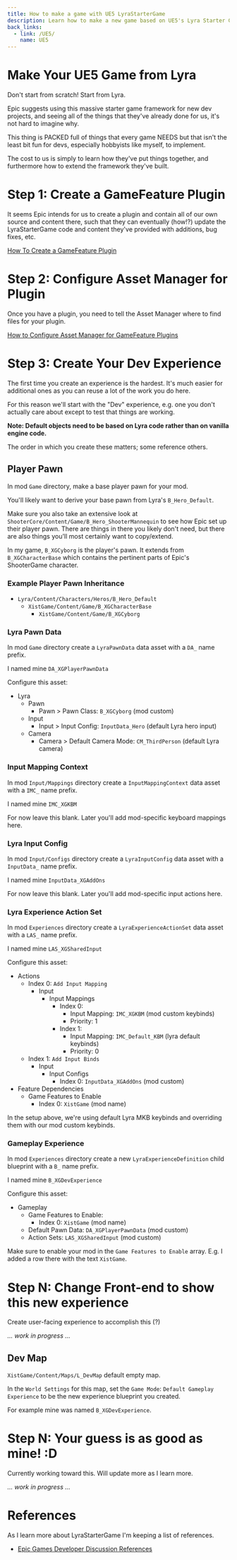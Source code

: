 ```yaml
---
title: How to make a game with UE5 LyraStarterGame
description: Learn how to make a new game based on UE5's Lyra Starter Game (LyraStarterGame)
back_links:
  - link: /UE5/
    name: UE5
---
```



# Make Your UE5 Game from Lyra

Don't start from scratch!  Start from Lyra.

Epic suggests using this massive starter game framework for new dev projects, and seeing all of the things that they've already done for us, it's not hard to imagine why.

This thing is PACKED full of things that every game NEEDS but that isn't the least bit fun for devs, especially hobbyists like myself, to implement.

The cost to us is simply to learn how they've put things together, and furthermore how to extend the framework they've built.


# Step 1: Create a GameFeature Plugin

It seems Epic intends for us to create a plugin and contain all of our own source and content there, such that they can eventually (how!?) update the LyraStarterGame code and content they've provided with additions, bug fixes, etc.

[How To Create a GameFeature Plugin](./How-To-Create-a-GameFeature-Plugin)


# Step 2: Configure Asset Manager for Plugin

Once you have a plugin, you need to tell the Asset Manager where to find files for your plugin.

[How to Configure Asset Manager for GameFeature Plugins](./How-To-Configure-AssetManager-for-GameFeature-Plugins)


# Step 3: Create Your Dev Experience

The first time you create an experience is the hardest.  It's much easier for additional ones as you can reuse a lot of the work you do here.

For this reason we'll start with the "Dev" experience, e.g. one you don't actually care about except to test that things are working.

**Note: Default objects need to be based on Lyra code rather than on vanilla engine code.**

The order in which you create these matters; some reference others.


## Player Pawn

In mod `Game` directory, make a base player pawn for your mod.

You'll likely want to derive your base pawn from Lyra's `B_Hero_Default`.

Make sure you also take an extensive look at `ShooterCore/Content/Game/B_Hero_ShooterMannequin` to see how Epic set up their player pawn.  There are things in there you likely don't need, but there are also things you'll most certainly want to copy/extend.

In my game, `B_XGCyborg` is the player's pawn.  It extends from `B_XGCharacterBase` which contains the pertinent parts of Epic's ShooterGame character.


### Example Player Pawn Inheritance

- `Lyra/Content/Characters/Heros/B_Hero_Default`
  - `XistGame/Content/Game/B_XGCharacterBase`
    - `XistGame/Content/Game/B_XGCyborg`


### Lyra Pawn Data

In mod `Game` directory create a `LyraPawnData` data asset with a `DA_` name prefix.

I named mine `DA_XGPlayerPawnData`

Configure this asset:

- Lyra
  - Pawn
    - Pawn > Pawn Class: `B_XGCyborg` (mod custom)
  - Input
    - Input > Input Config: `InputData_Hero` (default Lyra hero input)
  - Camera
    - Camera > Default Camera Mode: `CM_ThirdPerson` (default Lyra camera)


### Input Mapping Context

In mod `Input/Mappings` directory create a `InputMappingContext` data asset with a `IMC_` name prefix.

I named mine `IMC_XGKBM`

For now leave this blank.  Later you'll add mod-specific keyboard mappings here.


### Lyra Input Config

In mod `Input/Configs` directory create a `LyraInputConfig` data asset with a `InputData_` name prefix.

I named mine `InputData_XGAddOns`

For now leave this blank.  Later you'll add mod-specific input actions here.


### Lyra Experience Action Set

In mod `Experiences` directory create a `LyraExperienceActionSet` data asset with a `LAS_` name prefix.

I named mine `LAS_XGSharedInput`

Configure this asset:

- Actions
  - Index 0: `Add Input Mapping`
    - Input
      - Input Mappings
        - Index 0:
          - Input Mapping: `IMC_XGKBM` (mod custom keybinds)
          - Priority: 1
        - Index 1:
          - Input Mapping: `IMC_Default_KBM` (lyra default keybinds)
          - Priority: 0
  - Index 1: `Add Input Binds`
    - Input
      - Input Configs
        - Index 0: `InputData_XGAddOns` (mod custom)
- Feature Dependencies
  - Game Features to Enable
    - Index 0: `XistGame` (mod name)

In the setup above, we're using default Lyra MKB keybinds and overriding them with our mod custom keybinds.


### Gameplay Experience

In mod `Experiences` directory create a new `LyraExperienceDefinition` child blueprint with a `B_` name prefix.

I named mine `B_XGDevExperience`

Configure this asset:

- Gameplay
  - Game Features to Enable:
    - Index 0: `XistGame` (mod name)
  - Default Pawn Data: `DA_XGPlayerPawnData` (mod custom)
  - Action Sets: `LAS_XGSharedInput` (mod custom)

Make sure to enable your mod in the `Game Features to Enable` array.  E.g. I added a row there with the text `XistGame`.


# Step N: Change Front-end to show this new experience

Create user-facing experience to accomplish this (?)

*... work in progress ...*


## Dev Map

`XistGame/Content/Maps/L_DevMap` default empty map.

In the `World Settings` for this map, set the `Game Mode`: `Default Gameplay Experience` to be the new experience blueprint you created.

For example mine was named `B_XGDevExperience`.


# Step N: Your guess is as good as mine! :D

Currently working toward this.  Will update more as I learn more.

*... work in progress ...*


# References

As I learn more about LyraStarterGame I'm keeping a list of references.

- [Epic Games Developer Discussion References](./Epic-Games-Developer-Discussion-References)

